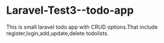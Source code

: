 # Laravel-Test3--todo-app
This is small laravel todo app with CRUD options.That include register,login,add,update,delete todolists.
